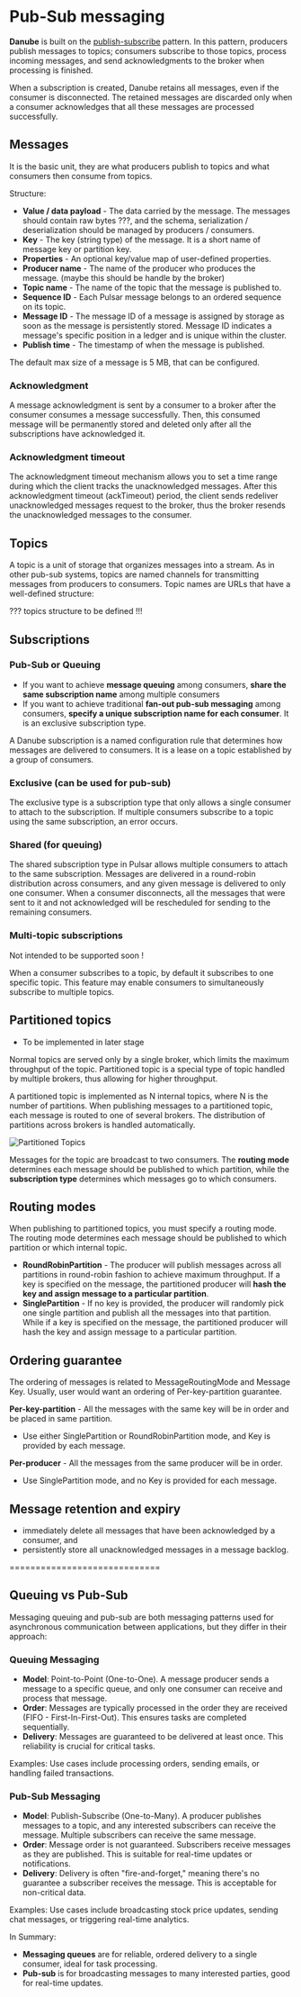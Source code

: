 # Pub-Sub messaging

**Danube** is built on the [publish-subscribe](https://en.wikipedia.org/wiki/Publish%E2%80%93subscribe_pattern) pattern. In this pattern, producers publish messages to topics; consumers subscribe to those topics, process incoming messages, and send acknowledgments to the broker when processing is finished.

When a subscription is created, Danube retains all messages, even if the consumer is disconnected. The retained messages are discarded only when a consumer acknowledges that all these messages are processed successfully.

## Messages

It is the basic unit, they are what producers publish to topics and what consumers then consume from topics.

Structure:

* **Value / data payload** - The data carried by the message. The messages should contain raw bytes ???, and the schema, serialization / deserialization should be managed by producers / consumers.
* **Key** - The key (string type) of the message. It is a short name of message key or partition key.
* **Properties** - An optional key/value map of user-defined properties.
* **Producer name** - The name of the producer who produces the message. (maybe this should be handle by the broker)
* **Topic name** - The name of the topic that the message is published to.
* **Sequence ID** - Each Pulsar message belongs to an ordered sequence on its topic.
* **Message ID** -  The message ID of a message is assigned by storage as soon as the message is persistently stored. Message ID indicates a message's specific position in a ledger and is unique within the cluster.
* **Publish time** - The timestamp of when the message is published.

The default max size of a message is 5 MB, that can be configured.

### Acknowledgment

A message acknowledgment is sent by a consumer to a broker after the consumer consumes a message successfully. Then, this consumed message will be permanently stored and deleted only after all the subscriptions have acknowledged it.

### Acknowledgment timeout

The acknowledgment timeout mechanism allows you to set a time range during which the client tracks the unacknowledged messages. After this acknowledgment timeout (ackTimeout) period, the client sends redeliver unacknowledged messages request to the broker, thus the broker resends the unacknowledged messages to the consumer.

## Topics

A topic is a unit of storage that organizes messages into a stream. As in other pub-sub systems, topics are named channels for transmitting messages from producers to consumers. Topic names are URLs that have a well-defined structure:

 ??? topics structure to be defined !!!

## Subscriptions

### Pub-Sub or Queuing

* If you want to achieve **message queuing** among consumers, **share the same subscription name** among multiple consumers
* If you want to achieve traditional **fan-out pub-sub messaging** among consumers, **specify a unique subscription name for each consumer**. It is an exclusive subscription type.

A Danube subscription is a named configuration rule that determines how messages are delivered to consumers. It is a lease on a topic established by a group of consumers.

### Exclusive (can be used for pub-sub)

The exclusive type is a subscription type that only allows a single consumer to attach to the subscription. If multiple consumers subscribe to a topic using the same subscription, an error occurs.

### Shared (for queuing)

The shared subscription type in Pulsar allows multiple consumers to attach to the same subscription. Messages are delivered in a round-robin distribution across consumers, and any given message is delivered to only one consumer. When a consumer disconnects, all the messages that were sent to it and not acknowledged will be rescheduled for sending to the remaining consumers.

### Multi-topic subscriptions

Not intended to be supported soon !

When a consumer subscribes to a topic, by default it subscribes to one specific topic. This feature may enable consumers to simultaneously subscribe to multiple topics.

## Partitioned topics

* To be implemented in later stage

Normal topics are served only by a single broker, which limits the maximum throughput of the topic. Partitioned topic is a special type of topic handled by multiple brokers, thus allowing for higher throughput.

A partitioned topic is implemented as N internal topics, where N is the number of partitions. When publishing messages to a partitioned topic, each message is routed to one of several brokers. The distribution of partitions across brokers is handled automatically.

![Partitioned Topics](pictures/partitioned_topics.png "Partitioned topics")

Messages for the topic are broadcast to two consumers. The **routing mode** determines each message should be published to which partition, while the **subscription type** determines which messages go to which consumers.

## Routing modes

When publishing to partitioned topics, you must specify a routing mode. The routing mode determines each message should be published to which partition or which internal topic.

* **RoundRobinPartition** - The producer will publish messages across all partitions in round-robin fashion to achieve maximum throughput. If a key is specified on the message, the partitioned producer will **hash the key and assign message to a particular partition**.
* **SinglePartition** - If no key is provided, the producer will randomly pick one single partition and publish all the messages into that partition. While if a key is specified on the message, the partitioned producer will hash the key and assign message to a particular partition.

## Ordering guarantee

The ordering of messages is related to MessageRoutingMode and Message Key. Usually, user would want an ordering of Per-key-partition guarantee.

**Per-key-partition** - All the messages with the same key will be in order and be placed in same partition.

* Use either SinglePartition or RoundRobinPartition mode, and Key is provided by each message.

**Per-producer** - All the messages from the same producer will be in order.

* Use SinglePartition mode, and no Key is provided for each message.

## Message retention and expiry

* immediately delete all messages that have been acknowledged by a consumer, and
* persistently store all unacknowledged messages in a message backlog.

=============================

## Queuing vs Pub-Sub

Messaging queuing and pub-sub are both messaging patterns used for asynchronous communication between applications, but they differ in their approach:

### Queuing Messaging

* **Model**: Point-to-Point (One-to-One). A message producer sends a message to a specific queue, and only one consumer can receive and process that message.
* **Order**: Messages are typically processed in the order they are received (FIFO - First-In-First-Out). This ensures tasks are completed sequentially.
* **Delivery**: Messages are guaranteed to be delivered at least once. This reliability is crucial for critical tasks.

Examples: Use cases include processing orders, sending emails, or handling failed transactions.

### Pub-Sub Messaging

* **Model**: Publish-Subscribe (One-to-Many). A producer publishes messages to a topic, and any interested subscribers can receive the message. Multiple subscribers can receive the same message.
* **Order**: Message order is not guaranteed. Subscribers receive messages as they are published. This is suitable for real-time updates or notifications.
* **Delivery**: Delivery is often "fire-and-forget," meaning there's no guarantee a subscriber receives the message. This is acceptable for non-critical data.

Examples: Use cases include broadcasting stock price updates, sending chat messages, or triggering real-time analytics.

In Summary:

* **Messaging queues** are for reliable, ordered delivery to a single consumer, ideal for task processing.
* **Pub-sub** is for broadcasting messages to many interested parties, good for real-time updates.
